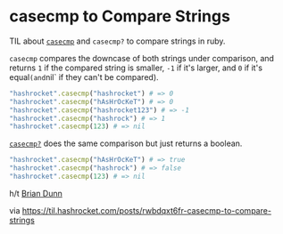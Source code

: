 # casecmp to Compare Strings

TIL about [`casecmp`](https://ruby-doc.org/3.3.5/String.html#method-i-casecmp)
and `casecmp?` to compare strings in ruby.

`casecmp` compares the downcase of both strings under comparison, and returns
`1` if the compared string is smaller, `-1` if it's larger, and `0` if it's
equal` (and `nil` if they can't be compared).

```ruby
"hashrocket".casecmp("hashrocket") # => 0
"hashrocket".casecmp("hAsHrOcKeT") # => 0
"hashrocket".casecmp("hashrocket123") # => -1
"hashrocket".casecmp("hashrock") # => 1
"hashrocket".casecmp(123) # => nil
```

[`casecmp?`](https://ruby-doc.org/3.3.5/String.html#method-i-casecmp-3F) does
the same comparison but just returns a boolean.

```ruby
"hashrocket".casecmp("hAsHrOcKeT") # => true
"hashrocket".casecmp("hashrock") # => false
"hashrocket".casecmp(123) # => nil
```

h/t [Brian Dunn](https://til.hashrocket.com/authors/briandunn)

via https://til.hashrocket.com/posts/rwbdqxt6fr-casecmp-to-compare-strings
